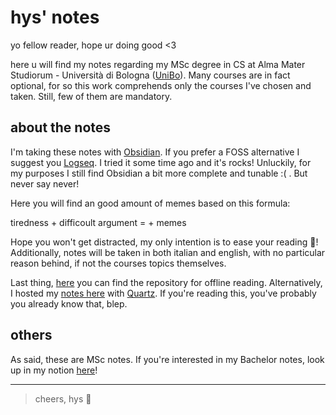 # **hys' notes**

yo fellow reader, hope ur doing good <3

here u will find my notes regarding my MSc degree in CS at Alma Mater Studiorum - Università di Bologna ([UniBo](https://www.unibo.it/it)).  Many courses are in fact optional, for so this work comprehends only the courses I've chosen and taken. Still, few of them are mandatory.

## **about the notes**

I'm taking these notes with [Obsidian](https://obsidian.md/). If you prefer a FOSS alternative I suggest you [Logseq](https://logseq.com/). I tried it some time ago and it's rocks! Unluckily, for my purposes I still find Obsidian a bit more complete and tunable :( . 
But never say never!

Here you will find an good amount of memes based on this formula:

tiredness + difficoult argument = + memes

Hope you won't get distracted, my only intention is to ease your reading 🫢! Additionally, notes will be taken in both italian and english, with no particular reason behind, if not the courses topics themselves.

Last thing, [here](https://github.com/hyspxt/cs-md-notes) you can find the repository for offline reading. Alternatively, I hosted my [notes here](https://hyspxt.github.io/md-notes/) with [Quartz](https://quartz.jzhao.xyz/). If you're reading this, you've probably you already know that, blep.

## **others**

As said, these are MSc notes. If you're interested in my Bachelor notes, look up in my notion [here](https://www.notion.so/hyspxt/Inter-Notion-e5ab19fb7d274f158a78949edefc63e6?source=copy_link)!

---

> cheers, hys 🫶
